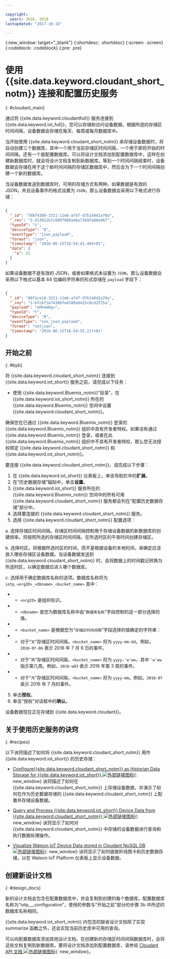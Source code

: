 ```yaml
---

copyright:
  years: 2016, 2018
lastupdated: "2017-10-18"

---
```


{:new_window: target="\_blank"}
{:shortdesc: .shortdesc}
{:screen: .screen}
{:codeblock: .codeblock}
{:pre: .pre}

# 使用 {{site.data.keyword.cloudant_short_notm}} 连接和配置历史服务  
{: #cloudant_main}

通过将 {{site.data.keyword.cloudantfull}} 服务连接到 {{site.data.keyword.iot_full}}，您可以存储和访问设备数据。根据所选的存储区时间间隔，设备数据会存储在每天、每周或每月数据库中。

当开始使用 {{site.data.keyword.cloudant_short_notm}} 来存储设备数据时，将自动创建三个数据库，其中一个用于当前存储区时间间隔，一个用于即将开始的时间间隔，还有一个是配置数据库。可以将设计文档添加到配置数据库中，这样在创建新数据库时，就会将设计文档复制到新数据库。等到一个时间间隔结束时，设备数据会存储在用于这个新时间间隔的存储区数据库中，然后会为下一个时间间隔创建一个新的数据库。

当设备数据发送到数据库时，可用的存储方式有两种。如果数据是有效的 JSON，并且设备事件的格式设置为 `JSON`，那么设备数据会采用以下格式进行存储：

```json

{
  "_id": "78bf4380-3311-11e6-a747-d7b140d1a70a",
  "_rev": "2-d13912b7c089f060a4ba7369fa86e46f",
  "typeId": "t",
  "deviceType": "0",
  "eventType": "json_payload",
  "format": "json",
  "timestamp": "2016-06-15T16:54:41.464+01",
  "data": {
    "a": 22
  }
}

```

如果设备数据不是有效的 JSON，或者如果格式未设置为 `JSON`，那么设备数据会采用以下格式以基本 64 位编码字符串的形式存储在 `payload` 字段下：

```json

{
  "_id": "80f1ce10-3311-11e6-a747-d7b140d1a70a",
  "_rev": "1-bfcbf1e74389fe4188a9425c0cd2575a",
  "payload": "eHh4eHg=",
  "typeId": "t",
  "deviceType": "0",
  "eventType": "non_json_payload",
  "format": "notjson",
  "timestamp": "2016-06-15T16:54:55.217+01"
}

```

## 开始之前  
{: #byb}

将 {{site.data.keyword.cloudant_short_notm}} 连接到 {{site.data.keyword.iot_short}} 服务之前，请完成以下任务：

- 使用 {{site.data.keyword.Bluemix_notm}}“目录”，在 {{site.data.keyword.iot_short_notm}} 所在的 {{site.data.keyword.Bluemix_notm}} 空间中设置 {{site.data.keyword.cloudant_short_notm}}。

确保您在已通过 {{site.data.keyword.Bluemix_notm}} 登录的 {{site.data.keyword.Bluemix_notm}} 组织中具有开发者特权。如果没有通过 {{site.data.keyword.Bluemix_notm}} 登录，或者在此 {{site.data.keyword.Bluemix_notm}} 组织中不具有开发者特权，那么您无法授权绑定 {{site.data.keyword.cloudant_short_notm}} 和 {{site.data.keyword.iot_short_notm}}。

要连接 {{site.data.keyword.cloudant_short_notm}}，请完成以下步骤：

1. 在 {{site.data.keyword.iot_short}} 仪表板上，单击导航栏中的**扩展**。
2. 在“历史数据存储”磁贴中，单击**设置**。
2. {{site.data.keyword.iot_short}} 服务所在的 {{site.data.keyword.Bluemix_notm}} 空间中的所有可用 {{site.data.keyword.cloudant_short_notm}} 服务都会列在“配置历史数据存储”部分中。
3. 选择要连接的 {{site.data.keyword.cloudant_short_notm}} 服务。
4. 选择 {{site.data.keyword.cloudant_short_notm}} 配置选项：

  a. 选择存储区时间间隔。存储区时间间隔控制用于存储设备数据的新数据库的创建频率。将按照所选的存储区时间间隔，在所选时区的午夜时间创建存储区。

  b. 选择时区。将根据所选时区的时间，而不是根据设备的本地时间，来确定应该放入哪些存储区设备数据。当设备数据发送到 {{site.data.keyword.cloudant_short_notm}} 时，会将数据上的时间戳记转换为所选时区，以确定数据应进入哪个数据库。

  c. 选择用于确定数据库名称的选项。数据库名称将为 `iotp_<orgID>_<dbname>_<bucket_name>` 其中：

 +  * `<orgID>` 是组织标识。
 +  * `<dbname>` 是您为数据库名称中由“`数据库名称`”字段控制的这一部分选择的值。
 +  * `<bucket_name>` 是根据您为“`存储区时间间隔`”字段选择的值确定的字符串：
 +    * 对于“`天`”存储区时间间隔，`<bucket_name>` 将为 `yyyy-mm-dd`。例如，`2016-07-06` 表示 2016 年 7 月 6 日的事件。
 +    * 对于“`周`”存储区时间间隔，`<bucket_name>` 将为 `yyyy-'w'ww`，其中 `'w'ww` 指示第几周。例如，`2016-w03` 表示 2016 年第 3 周的事件。
 +    * 对于“`月`”存储区时间间隔，`<bucket_name>` 将为 `yyyy-mm`。例如，`2016-07` 表示 2016 年 7 月的事件。

5. 单击**授权**。
6. 单击“授权”对话框中的**确认**。

设备数据现在正在存储到 {{site.data.keyword.cloudant}}。

## 关于使用历史服务的诀窍  
{: #recipes}

以下诀窍描述了如何将 {{site.data.keyword.cloudant_short_notm}} 用作 {{site.data.keyword.iot_short}} 的历史存储：

- [Configure{{site.data.keyword.cloudant_short_notm}} as Historian Data Storage for {{site.data.keyword.iot_short}} ![外部链接图标](../../icons/launch-glyph.svg "外部链接图标")](https://developer.ibm.com/recipes/tutorials/cloudant-nosql-db-as-historian-data-storage-for-ibm-watson-iot-parti/){: new_window} 诀窍描述了如何在 {{site.data.keyword.cloudant_short_notm}} 上存储设备数据，并演示了如何在作为历史数据存储的 {{site.data.keyword.cloudant_short_notm}} 上配置并存储设备数据。

- [Query and Process {{site.data.keyword.iot_short}} Device Data from {{site.data.keyword.cloudant_short_notm}} ![外部链接图标](../../icons/launch-glyph.svg "外部链接图标")](https://developer.ibm.com/recipes/tutorials/cloudant-nosql-db-as-historian-data-storage-for-ibm-watson-iot-partii){: new_window} 诀窍显示了如何对 {{site.data.keyword.cloudant_short_notm}} 中存储的设备数据进行查询和执行数据处理操作。

- [Visualize Watson IoT Device Data stored in Cloudant NoSQL DB ![外部链接图标](../../icons/launch-glyph.svg "外部链接图标")](https://developer.ibm.com/recipes/?post_type=pnext_tutorial&p=27327){: new_window} 诀窍显示了如何链接折线图卡和历史数据存储，以在 Watson IoT Platform 仪表板上显示设备数据。


## 创建新设计文档  
{: #design_docs}

新的设计文档会包含在配置数据库中，并会复制到创建的每个数据库。配置数据库名称为“iotp_<orgid>_<choice>_configuration”，使用的参数与“开始之前”部分的步骤 3b 中所述的数据库名称相同。

{{site.data.keyword.iot_short_notm}} 内包含的缺省设计文档除了实现 summarize 函数之外，还会实现当前历史库中可用的查询。

可以向配置数据库添加其他设计文档，在创建新的存储区时间间隔数据库时，会将这些文档复制到新数据库。要将设计文档添加到配置数据库，请参阅 [Cloudant API 文档 ![外部链接图标](../icons/launch-glyph.svg "外部链接图标")](https://docs.cloudant.com/document.html){: new_window}。

<!--  # Related links
{: #rellinks}
* [Querying your {{site.data.keyword.cloudant_short_notm}}](link) -->
